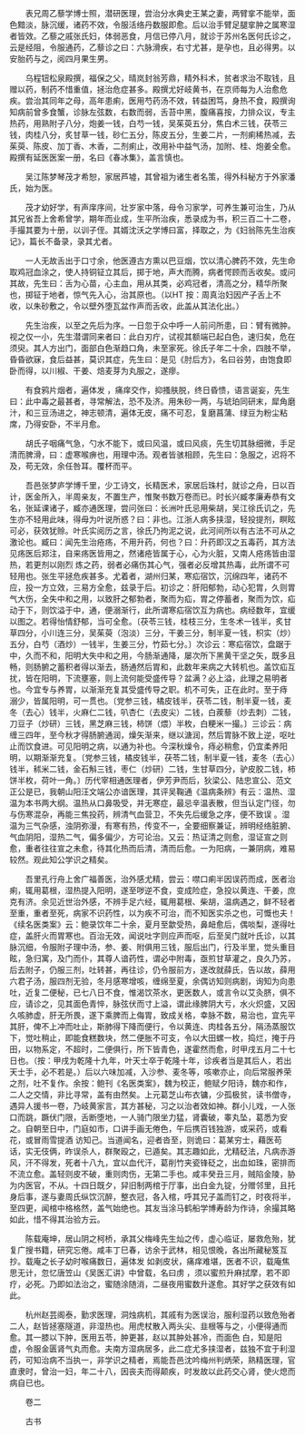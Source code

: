 <!-- { "loadSidebar": true } -->
　　表兄周乙藜学博士照，潜研医理，尝治分水典史王某之妻，两臂挛不能举，面色黯淡，脉沉缓，诸药不效，令服活络丹数服即愈。后以治手臂足腿挛肿之属寒湿者皆效。乙藜之戚张氏妇，体弱恶食，月信已停八月，就诊于苏州名医何氏诊之，云是经阻，令服通药，乙藜诊之曰：六脉滑疾，右寸尤甚，是孕也，且必得男。以安胎药与之，阅四月果生男。

　　乌程钮松泉殿撰，福保之父，晴岚封翁芳鼎，精外科术，贫者求治不取钱，且赠以药，制药不惜重值，拯治危症甚多。殿撰尤好岐黄书，在京师每为人治愈危疾。尝治其同年之母，高年患痢，医用芍药汤不效，转益困笃，身热不食，殿撰询知病前曾多食蟹，诊脉左弦数，右数而弱，舌苔中黑，腹痛喜按，力排众议，专主热药，用熟附子八分，炮姜一钱，白芍一钱，吴茱萸五分，焦白术三钱，茯苓三钱，肉桂八分，炙甘草一钱，砂仁五分，陈皮五分，生姜二片，一剂痢稀热减，去茱萸、陈皮、加丁香、木香，二剂痢止，改用补中益气汤，加附、桂、炮姜全愈。殿撰有延医医案一册，名曰《春冰集》，盖言慎也。

　　吴江陈梦琴茂才希恕，家居芦墟，其曾祖为诸生者名策，得外科秘方于外家潘氏，始为医。

　　茂才幼好学，有声庠序间，壮岁家中落，母令习家学，可养生兼可治生，乃从其兄省吾上舍希曾学，期年而业成，生平所治疾，悉录成为书，积三百二十二卷，手撮其要为十册，以训子侄。其婿沈沃之学博曰富，择取之，为《妇翁陈先生治疾记》，篇长不备录，录其尤者。

　　一人无故舌出于口寸余，他医遵古方熏以巴豆烟，饮以清心脾药不效，先生命取鸡冠血涂之，使人持铜钲立其后，掷于地，声大而腾，病者愕顾而舌收矣。或问其故，先生曰：舌为心苗，心主血，用从其类，必鸡冠者，清高之分，精华所聚也，掷钲于地者，惊气先入心，治其原也。（以HT 按：周真治妇因产子舌上不收，以朱砂敷之，令以壁外堕瓦盆作声而舌收，此盖从其法化出。）

　　先生治疾，以至之先后为序。一日忽于众中呼一人前问所患，曰：臂有微肿。视之仅一小，先生潜谓同来者曰：此白刃疔，试视其额端已起白色，速归矣，危在须臾。其人方出门，面部白色渐趋口角，未至家死。徐氏子年二十余，四肢不举，昏昏欲寐，食后益甚，莫识其症，先生曰：是见《肘后方》，名曰谷劳，由饱食即卧而得，以川椒、干姜、焙麦芽为丸服之，遂瘳。

　　有食鸦片烟者，遍体发 ，痛痒交作，抑搔肤脱，终日昏愦，语言诞妄，先生曰：此中毒之最甚者，寻常解法，恐不及济。用朱砂一两，与琥珀同研末，犀角磨汁，和三豆汤进之，神志顿清，遍体无皮，痛不可忍，复磨菖蒲、绿豆为粉尘粘席，乃得安卧，不半月愈。

　　胡氏子咽痛气急，勺水不能下，或曰风温，或曰风痰，先生切其脉细微，手足清而脾滑，曰：虚寒喉痹也，用理中汤。观者皆骇相顾，先生曰：急服之，迟将不及，苟无效，余任咎耳。覆杯而平。

　　吾邑张梦庐学博千里，少工诗文，长精医术，家居后珠村，就诊之舟，日以百计，医金所入，半周亲友，不置生产，惟聚书数万卷而已。时长兴臧孝廉寿恭有文名，张延课诸子，臧亦通医理，尝问张曰：长洲叶氏忌用柴胡，吴江徐氏讥之，先生亦不轻用此味，得毋为叶说所惑？曰：非也。江浙人病多挟湿，轻投提剂，瞑眩可必，获效犹赊。叶氏实阅历之言，徐氏乃拘泥之说，此河间所以有古法不可从之激论也。臧曰：闻先生治疮疡，不用升药，何也？曰：升药即汉之五毒药，其方法见疡医后郑注，自来疡医皆用之，然诸疮皆属于心，心为火脏，又南人疮疡皆由湿热，若更剂以刚烈 炼之药，弱者必痛伤其心气，强者必反增其热毒，此所谓不可轻用也。张生平拯危疾甚多。尤着者，湖州归某，寒疝宿饮，沉绵四年，诸药不应，投一方立效，三易方全愈，兹录于后。初诊之：肝阳郁勃，动心犯胃，久则胃气大伤，全失中和之用，以致肝之郁勃者，聚而为疝，胃之停蓄者，聚而为饮，疝动于下，则饮溢于中，通，便溺渐行，此所谓寒疝宿饮互为病也。病经数年，宜缓以图之。若得怡情舒郁，当可全愈。〔茯苓三钱，桂枝三分，生冬术一钱半，炙甘草四分，小川连三分，吴茱萸（泡淡）三分，干姜三分，制半夏一钱，枳实（炒）五分，白芍（酒炒）一钱半，生姜三分，竹茹七分。〕次诊云：寒疝宿饮，盘踞于中，久而不和，阳明大失中和之用，今肠渐通降，屡次所下黑黄干坚之矢，既多且畅，则肠腑之蓄积者得以渐去，肠通然后胃和，此数年来病之大转机也。盖饮疝互扰，皆在阳明，下流壅塞，则上流何能受盛传导？盆满？必上溢，此理之易明者也。今宜专与养胃，以渐渐充复其受盛传导之职。机不可失，正在此时。至于痔 溺少，皆属阳明，可一贯也。〔党参三钱，橘皮钱半，茯苓二钱，制半夏一钱，麦冬（去心）钱半，火麻仁二钱，叭杏仁（去皮尖）二钱，白蒺藜（炒去刺）二钱，刀豆子（炒研）三钱，黑芝麻三钱，柿饼（煨）半枚，白粳米一撮。〕三诊云：病缠三四年，至今秋才得肠腑通润，燥矢渐来，继以溏润，然后胃脉不致上逆，呕吐止而饮食进。可见阳明之病，以通为补也。今深秋燥令，痔必稍愈，仍宜柔养阳明，以期渐渐充复。〔党参三钱，橘皮钱半，茯苓二钱，制半夏一钱，麦冬（去心）钱半，秫米二钱，金石斛三钱，枣仁（炒研）二钱，生甘草四分，驴皮胶二钱，柿饼半枚，荷叶一角。〕历代宰相通医理者，伊芳尹而后，狄梁公、陆忠宣公、范文正公是已，我朝山阳汪文端公亦谙医理，其评吴鞠通《温病条辨》有云：温热、湿温为本书两大纲。温热从口鼻吸受，并无寒症，最忌辛温表散，但当认定门径，勿与伤寒混杂，再能三焦投药，辨清气血营卫，不失先后缓急之序，便不致误 。湿温为三气杂感，浊阴弥漫，有寒有热，传变不一，全要细察兼证，辨明经络脏腑、气血阴阳，湿热二气，偏多偏少，方可论治。又云：热证清之则愈，湿证宣之则愈，重者往往宣之未愈，待其化热而后清，清而后愈。一为阳病，一兼阴病，难易较然。观此知公学识之精矣。

　　吾里孔行舟上舍广福善医，治外感尤精，尝云：噤口痢半因误药而成，医者治痢，辄用葛根，湿热提入阳明，遂至哕逆不食，变成险症，急投以黄连、干姜，庶克有济。余见近世治外感，不辨手足六经，辄用葛根、柴胡，温病遇之，鲜不轻者至重，重者至死，病家不识药性，以为疾不可治，而不知医实杀之也，可慨也夫！《续名医类案》云：鲍录饮年二十余，夏月至歙受热，鼻衄愈后，偶啖梨，遂得吐症，盖肝火而胃寒也。百治无效，闻说吐字则应声而呕，后至吴门就叶氏诊，以其脉沉细，令服附子理中汤，参、姜、附俱用三钱，服后出门，行及半里，觉头重目眩，急归寓，及门而仆，其尊人谙药性，谓必中附毒，亟煎甘草灌之，良久乃苏，后去附子，仍服三剂，吐转甚，再往诊，仍令服前方，遂改就薛氏，告以故，薛用六君子汤，服四剂无验，冬月感寒增咳，缠绵至夏，余偶访知则病剧，询知为向患吐，近复二便秘，已七八日不食，惟渴饮茶水，更医数人，或言令以艾灸脐，俱不应，请诊之，见其面色青悴，脉弦伏而寸上溢，谓此缘脾阴大亏，水火炽盛，又因久咳肺虚，肝无所畏，遂下乘脾而上侮胃，致成关格，幸脉不数，易治也，宜先平其肝，俾不上冲而吐止，斯肺得下降而便行，令以黄连、肉桂各五分，隔汤蒸服饮下，觉吐稍止，即能食糕数块，然二便胀不可支，令以大田螺一枚，捣烂，掩于丹田，以物系定，不超时，二便俱行，所下皆青色，遂霍然而愈，时甲戌五月二十七日也。（按：甲戌为乾隆十九年，叶天士卒于乾隆十年，诊疾者当是其后人，若出天士手，必不若是。）后以六味加减，入沙参、麦冬等，咳嗽亦止，向后常服养荣之剂，吐不复作。余按：鲍刊《名医类案》，魏为校正，鲍赋夕阳诗，魏亦和作，二人之交情，非比寻常，盖有由然矣。上元葛芝山布衣镛，少孤极贫，读书僧寺，遇异人援书一卷，乃岐黄家言，其方甚秘，习之以治者效如神。群小儿戏，一人张口而跳，蹶伏门限，舌断堕地，一人骑门限坐力猛，肾囊破，睾丸坠，葛悉为安之。自朝至日中，门庭如市，口讲手画无倦色，午后携百钱独游，或采药，或看花，或冒雨雪提酒 访知己。当道闻名，迎者沓至，则诡曰：葛某穷士，藉医苟话，实无伎俩，昨误杀人，群聚殴之，已遁矣。其志趣如此，尤精砭法，凡病赤游风，汗不得发，死者十八九，宜以血代汗，葛削竹夹瓷锋砭之，出血如珠，密排而不流立愈。盖轻则皮不破，重则肉伤，无第二手也。咸丰癸丑三月，贼陷金陵，胁为内医官，不从。十四日既夕，舁旧制两棺于厅事，出白金九锭，分赠邻里，且托身后事，遂与妻周氏纵饮沉醉，整衣冠，各入棺，呼其兄子盖而钉之，时夜将半，至四更，闻棺中格格然，盖气始绝也。其友当涂马鹤船学博寿龄为作诗，余撮其略如此，惜不得其治验方云。

　　陈载庵坤，居山阴之柯桥，承其父梅峰先生灿之传，虚心临证，屡救危殆，犹复广搜书籍，研究忘倦。咸丰丁巳春，访余于武林，相见恨晚，各出所藏秘笈互抄。载庵之长子幼时喉痛数日，遍体发 如剥皮状，痛痒难堪，医者不识，载庵焦思无计，忽忆唐笠山《吴医汇讲》中曾载，名曰虏 ，须以蜜煎升麻拭摩，若不即疗，必死。乃即如法治之，蜜随涂随消，二昼夜用蜜数升遂愈。其好学之获效有如此。

　　杭州赵芸阁泰，勤求医理，洞烛病机，其戚有为医误治，服利湿药以致危殆者二人，赵皆拯塞隧道，非湿热也。用虎杖散入两头尖、韭根等与之，小便得通而愈。其一膝以下肿，医用五苓，肿更甚，赵以其肿处甚冷，而面色 白，知是阳虚，令服金匮肾气丸而愈。夫南方湿病居多，此二症尤多挟湿者，兹独不宜于利湿药，可知治病不当执一，非学识之精者，焉能吾邑沈吟梅州判炳荣，熟精医理，官直隶时，曾治一妇，年二十八，因丧夫而得颠疾，时发故以此药交心肾，使火熄而病自已也。

　　卷二

　　古书

